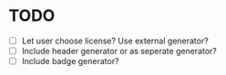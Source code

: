 # TODO

- [ ] Let user choose license? Use external generator?
- [ ] Include header generator or as seperate generator?
- [ ] Include badge generator?
